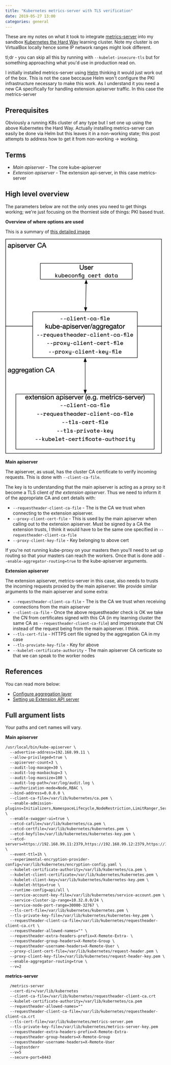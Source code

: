 ```yaml
---
title: "Kubernetes metrics-server with TLS verification"
date: 2019-05-27 13:00
categories: general
---
```


These are my notes on what it took to integrate [metrics-server](https://github.com/kubernetes-incubator/metrics-server)
into my sandbox [Kubernetes the Hard Way](https://github.com/kelseyhightower/kubernetes-the-hard-way) learning cluster.
Note my cluster is on VirtualBox locally hence some IP network ranges might look different.

tl;dr - you can skip all this by running with `--kubelet-insecure-tls` but for something approaching what you'd use in
production read on.

I initially installed metrics-server using [Helm](https://github.com/helm/charts/tree/master/stable/metrics-server) thinking
it would just work out of the box. This is not the case beccause Helm won't configure the PKI infrastructure necessary
to make this work. As I understand it you need a new CA specifically for handling extension apiserver traffic. In this
case the metrics-server

## Prerequisites

Obviously a running K8s cluster of any type but I set one up using the above Kubernetes the Hard Way. Actually
installing metrics-server can easily be done via Helm but this leaves it in a non-working state; this post attempts to
address how to get it from non-working -> working.

## Terms

- _Main apiserver_ - The core kube-apiserver
- _Extension apiserver_ - The extension api-server, in this case metrics-server

## High level overview

The parameters below are not the only ones you need to get things working; we're just focusing on the thorniest side of
things: PKI based trust.

**Overview of where options are used**

This is a summary of [this detailed
image](https://kubernetes.io/docs/tasks/access-kubernetes-api/configure-aggregation-layer/#authentication-flow)

![k8s_aggregation.png](/images/k8s_aggregation.png)

**Main apiserver**

The apiserver, as usual, has the cluster CA certificate to verify incoming requests. This is done with
`--client-ca-file`.

The key is to understanding that the main apiserver is acting as a proxy so it become a TLS client _of the extension
apiserver_. Thus we need to inform it of the appropriate CA and cert details with:

- `--requestheader-client-ca-file` - The is the CA we trust when connecting to the extension apiserver.
- `--proxy-client-cert-file` - This is used by the main apiserver when calling out to the extension apiserver. Must be
    signed by a CA the extension trusts, I think it would have to be the same one specified in
    `--requestheader-client-ca-file`
- `--proxy-client-key-file` - Key belonging to above cert

If you're not running kube-proxy on your masters then you'll need to set up routing so that your masters can reach the
workers. Once that is done add `--enable-aggregator-routing=true` to the kube-apiserver arguments.

**Extension apiserver**

The extension apiserver, metrics-server in this case, also needs to trusts the incoming requests proxied by the main
apiserver. We provide similar arguments to the main apiserver and some extra:

- `--requestheader-client-ca-file` - The is the CA we trust when receiving connections from the main apiserver
- `--client-ca-file` - Once the above requestheader check is OK we take the CN from certificates signed with this CA (in
    my learning cluster the same CA as `--requestheader-client-ca-file`) and impersonate that CN instead of the request
    being from the main apiserver. I think.
- `--tls-cert-file` - HTTPS cert file signed by the aggregation CA in my case
- `--tls-proviate-key-file` - Key for above
- `--kubelet-certificate-authority` - The main apiserver CA certicate so that we can speak to the worker nodes

## References

You can read more below:

- [Configure aggregation layer](https://kubernetes.io/docs/tasks/access-kubernetes-api/configure-aggregation-layer/)
- [Setting up Extension API server](https://kubernetes.io/docs/tasks/access-kubernetes-api/setup-extension-api-server/)

## Full argument lists

Your paths and cert names will vary.

**Main apiserver**

```
/usr/local/bin/kube-apiserver \
  --advertise-address=192.168.99.11 \
  --allow-privileged=true \
  --apiserver-count=3 \
  --audit-log-maxage=30 \
  --audit-log-maxbackup=3 \
  --audit-log-maxsize=100 \
  --audit-log-path=/var/log/audit.log \
  --authorization-mode=Node,RBAC \
  --bind-address=0.0.0.0 \
  --client-ca-file=/var/lib/kubernetes/ca.pem \
  --enable-admission-plugins=Initializers,NamespaceLifecycle,NodeRestriction,LimitRanger,ServiceAccount,DefaultStorageClass,ResourceQuota \
  --enable-swagger-ui=true \
  --etcd-cafile=/var/lib/kubernetes/ca.pem \
  --etcd-certfile=/var/lib/kubernetes/kubernetes.pem \
  --etcd-keyfile=/var/lib/kubernetes/kubernetes-key.pem \
  --etcd-servers=https://192.168.99.11:2379,https://192.168.99.12:2379,https://192.168.99.13:2379 \
  --event-ttl=1h \
  --experimental-encryption-provider-config=/var/lib/kubernetes/encryption-config.yaml \
  --kubelet-certificate-authority=/var/lib/kubernetes/ca.pem \
  --kubelet-client-certificate=/var/lib/kubernetes/kubernetes.pem \
  --kubelet-client-key=/var/lib/kubernetes/kubernetes-key.pem \
  --kubelet-https=true \
  --runtime-config=api/all \
  --service-account-key-file=/var/lib/kubernetes/service-account.pem \
  --service-cluster-ip-range=10.32.0.0/24 \
  --service-node-port-range=30000-32767 \
  --tls-cert-file=/var/lib/kubernetes/kubernetes.pem \
  --tls-private-key-file=/var/lib/kubernetes/kubernetes-key.pem \
  --requestheader-client-ca-file=/var/lib/kubernetes/requestheader-client-ca.crt \
  --requestheader-allowed-names="" \
  --requestheader-extra-headers-prefix=X-Remote-Extra- \
  --requestheader-group-headers=X-Remote-Group \
  --requestheader-username-headers=X-Remote-User \
  --proxy-client-cert-file=/var/lib/kubernetes/request-header.pem \
  --proxy-client-key-file=/var/lib/kubernetes/request-header-key.pem \
  --enable-aggregator-routing=true \
  --v=2
```

**metrics-server**

```
  /metrics-server
  --cert-dir=/var/lib/kubernetes
  --client-ca-file=/var/lib/kubernetes/requestheader-client-ca.crt
  --kubelet-certificate-authority=/var/lib/kubernetes/ca.pem
  --requestheader-allowed-names=""
  --requestheader-client-ca-file=/var/lib/kubernetes/requestheader-client-ca.crt
  --tls-cert-file=/var/lib/kubernetes/metrics-server.pem
  --tls-private-key-file=/var/lib/kubernetes/metrics-server-key.pem
  --requestheader-extra-headers-prefix=X-Remote-Extra-
  --requestheader-group-headers=X-Remote-Group
  --requestheader-username-headers=X-Remote-User
  --logtostderr
  --v=5
  --secure-port=8443
```
